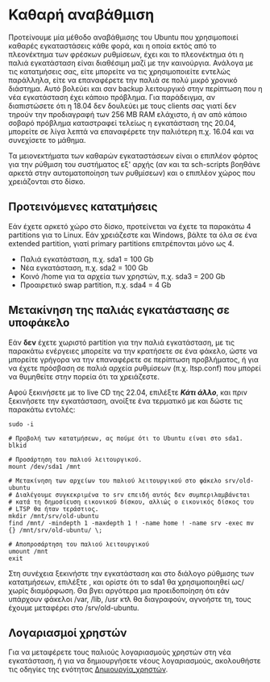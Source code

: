 # Καθαρή αναβάθμιση

Προτείνουμε μία μέθοδο αναβάθμισης του Ubuntu που χρησιμοποιεί καθαρές
εγκαταστάσεις κάθε φορά, και η οποία εκτός από το πλεονέκτημα των φρέσκων
ρυθμίσεων, έχει και το πλεονέκτημα ότι η παλιά εγκατάσταση είναι διαθέσιμη μαζί
με την καινούργια. Ανάλογα με τις κατατμήσεις σας, είτε μπορείτε να τις
χρησιμοποιείτε εντελώς παράλληλα, είτε να επαναφέρετε την παλιά σε πολύ μικρό
χρονικό διάστημα. Αυτό βολεύει και σαν backup λειτουργικό στην περίπτωση που η
νέα εγκατάσταση έχει κάποιο πρόβλημα. Για παράδειγμα, αν διαπιστώσετε ότι η
18.04 δεν δουλεύει με τους clients σας γιατί δεν τηρούν την προδιαγραφή των 256
MB RAM ελάχιστο, ή αν από κάποιο σοβαρό πρόβλημα καταστραφεί τελείως η
εγκατάσταση της 20.04, μπορείτε σε λίγα λεπτά να επαναφέρετε την παλιότερη
π.χ. 16.04 και να συνεχίσετε το μάθημα.

Τα μειονεκτήματα των καθαρών εγκαταστάσεων είναι ο επιπλέον φόρτος για την
ρύθμιση του συστήματος εξ' αρχής (αν και τα sch-scripts βοηθάνε αρκετά στην
αυτοματοποίηση των ρυθμίσεων) και ο επιπλέον χώρος που χρειάζονται στο δίσκο.

## Προτεινόμενες κατατμήσεις

Εάν έχετε αρκετό χώρο στο δίσκο, προτείνεται να έχετε τα παρακάτω 4 partitions
για το Linux. Εάν χρειάζεστε και Windows, βάλτε τα όλα σε ένα extended
partition, γιατί primary partitions επιτρέπονται μόνο ως 4.

- Παλιά εγκατάσταση, π.χ. sda1 = 100 Gb
- Νέα εγκατάσταση, π.χ. sda2 = 100 Gb
- Κοινό /home για τα αρχεία των χρηστών, π.χ. sda3 = 200 Gb
- Προαιρετικό swap partition, π.χ. sda4 = 4 Gb

## Μετακίνηση της παλιάς εγκατάστασης σε υποφάκελο

Εάν **δεν** έχετε χωριστό partition για την παλιά εγκατάσταση, με τις παρακάτω
ενέργειες μπορείτε να την κρατήσετε σε ένα φάκελο, ώστε να μπορείτε γρήγορα να
την επαναφέρετε σε περίπτωση προβλήματος, ή για να έχετε πρόσβαση σε παλιά
αρχεία ρυθμίσεων (π.χ. ltsp.conf) που μπορεί να θυμηθείτε στην πορεία ότι τα
χρειάζεστε.

Αφού ξεκινήσετε με το live CD της 22.04, επιλέξτε ***Κάτι άλλο***, και πριν
ξεκινήσετε την εγκατάσταση, ανοίξτε ένα τερματικό με και δώστε τις παρακάτω
εντολές:


```shell
sudo -i

# Προβολή των κατατμήσεων, ας πούμε ότι το Ubuntu είναι στο sda1.
blkid

# Προσάρτηση του παλιού λειτουργικού.
mount /dev/sda1 /mnt

# Μετακίνηση των αρχείων του παλιού λειτουργικού στο φάκελο srv/old-ubuntu
# Διαλέγουμε συγκεκριμένα το srv επειδή αυτός δεν συμπεριλαμβάνεται
# κατά τη δημοσίευση εικονικού δίσκου, αλλιώς ο εικονικός δίσκος του
# LTSP θα ήταν τεράστιος.
mkdir /mnt/srv/old-ubuntu
find /mnt/ -mindepth 1 -maxdepth 1 ! -name home ! -name srv -exec mv {} /mnt/srv/old-ubuntu/ \;

# Αποπροσάρτηση του παλιού λειτουργικού
umount /mnt
exit
```

Στη συνέχεια ξεκινήστε την εγκατάσταση και στο διάλογο ρύθμισης των
κατατμήσεων, επιλέξτε , και ορίστε ότι το sda1 θα χρησιμοποιηθεί
ως/χωρίς διαμόρφωση. Θα βγει αργότερα μια προειδοποίηση ότι εάν
υπάρχουν φάκελοι /var, /lib, /usr κτλ θα διαγραφούν, αγνοήστε τη,
τους έχουμε μεταφέρει στο /srv/old-ubuntu.

## Λογαριασμοί χρηστών

Για να μεταφέρετε τους παλιούς λογαριασμούς χρηστών στη νέα εγκατάσταση,
ή για να δημιουργήσετε νέους λογαριασμούς, ακολουθήστε τις οδηγίες της
ενότητας
[Δημιουργία_χρηστών](../sch-scripts/Χρήστες/Δημιουργία_χρηστών.md).
